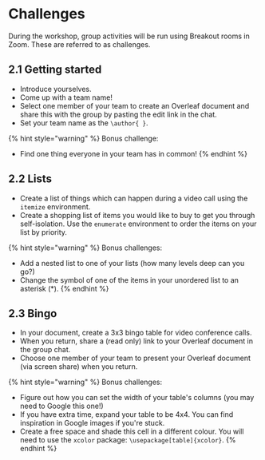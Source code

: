 # Challenges

During the workshop, group activities will be run using Breakout rooms in Zoom. These are referred to as challenges.

##  2.1 Getting started

* Introduce yourselves.
* Come up with a team name!
* Select one member of your team to create an Overleaf document and share this with the group by pasting the edit link in the chat.
* Set your team name as the `\author{ }`.

{% hint style="warning" %}
Bonus challenge:

* Find one thing everyone in your team has in common!
{% endhint %}

##  2.2 Lists

* Create a list of things which can happen during a video call using the `itemize` environment.
* Create a shopping list of items you would like to buy to get you through self-isolation. Use the `enumerate` environment to order the items on your list by priority.

{% hint style="warning" %}
Bonus challenges: 

* Add a nested list to one of your lists \(how many levels deep can you go?\)
* Change the symbol of one of the items in your unordered list to an asterisk \(\*\).
{% endhint %}

## 2.3 Bingo

* In your document, create a 3x3 bingo table for video conference calls.
* When you return, share a \(read only\) link to your Overleaf document in the group chat.
* Choose one member of your team to present your Overleaf document \(via screen share\) when you return.

{% hint style="warning" %}
Bonus challenges:

* Figure out how you can set the width of your table's columns \(you may need to Google this one!\)
* If you have extra time, expand your table to be 4x4. You can find inspiration in Google images if you're stuck.
* Create a free space and shade this cell in a different colour. You will need to use the `xcolor` package: `\usepackage[table]{xcolor}`.
{% endhint %}

